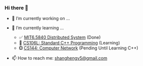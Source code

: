 ### Hi there 👋

- 🔭 I’m currently working on ...
- 🌱 I’m currently learning ...
  - :white_check_mark: [MIT6.5840 Distributed System](https://github.com/shanghengv5/6.5840Lab) (Done)
  - :open_book: [CS106L: Standard C++ Programming](https://github.com/shanghengv5/CS106L-Standard-C-Programming) (Learning)
  - :negative_squared_cross_mark: [CS144: Computer Network]() (Pending Until Learning C++)

- 📫 How to reach me: shanghengv5@gmail.com


